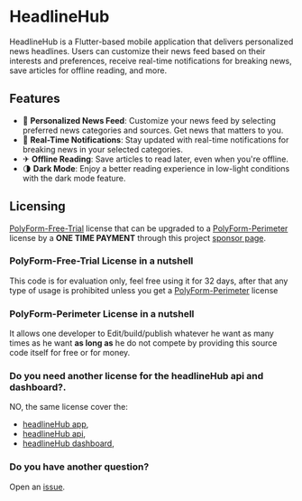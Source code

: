 # HeadlineHub

HeadlineHub is a Flutter-based mobile application that delivers personalized news headlines. Users can customize their news feed based on their interests and preferences, receive real-time notifications for breaking news, save articles for offline reading, and more.

## Features

- 📰 **Personalized News Feed**: Customize your news feed by selecting preferred news categories and sources. Get news that matters to you.
- 🔔 **Real-Time Notifications**: Stay updated with real-time notifications for breaking news in your selected categories.
- ✈ **Offline Reading**: Save articles to read later, even when you're offline.
- 🌗 **Dark Mode**: Enjoy a better reading experience in low-light conditions with the dark mode feature.

## Licensing

[PolyForm-Free-Trial](https://polyformproject.org/licenses/free-trial/1.0.0/) license that can be upgraded to a [PolyForm-Perimeter](https://polyformproject.org/licenses/perimeter/1.0.1/) license by a **ONE TIME PAYMENT** through this project [sponsor page](https://github.com/sponsors/headlinehub).

### PolyForm-Free-Trial License in a nutshell

This code is for evaluation only, feel free using it for 32 days, after that any type of usage is prohibited unless you get a [PolyForm-Perimeter](https://polyformproject.org/licenses/perimeter/1.0.1/) license

### PolyForm-Perimeter License in a nutshell

It allows one developer to Edit/build/publish whatever he want as many times as he want
**as long as** he do not compete by providing this source code itself for free or for money. 

### Do you need another license for the headlineHub api and dashboard?.

NO, the same license cover the:
- [headlineHub app](https://github.com/headlinehub/app), 
- [headlineHub api](https://github.com/headlinehub/api), 
- [headlineHub dashboard](https://github.com/headlinehub/dashboard),

### Do you have another question?

Open an [issue](https://github.com/headlinehub/app/issues).
